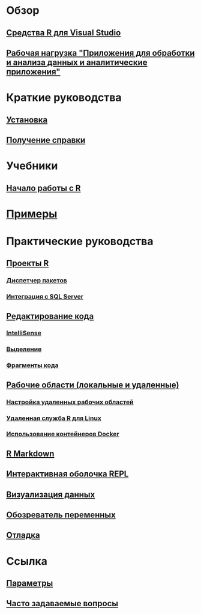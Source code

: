 # Обзор
## [Средства R для Visual Studio](index.md)
## [Рабочая нагрузка "Приложения для обработки и анализа данных и аналитические приложения"](data-science-and-analytical-applications-workload.md)
# Краткие руководства
## [Установка](installing-r-tools-for-visual-studio.md)
## [Получение справки](getting-started-help.md)
# Учебники
## [Начало работы с R](getting-started-with-r.md)
# [Примеры](getting-started-samples.md)
# Практические руководства
## [Проекты R](r-projects-in-visual-studio.md)
### [Диспетчер пакетов](r-package-manager-in-visual-studio.md)
### [Интеграция с SQL Server](integrating-sql-server-with-r.md)
## [Редактирование кода](editing-r-code-in-visual-studio.md)
### [IntelliSense](r-intellisense.md)
### [Выделение](linting-r-code.md)
### [Фрагменты кода](code-snippets-for-r.md)
## [Рабочие области (локальные и удаленные)](r-workspaces-in-visual-studio.md)
### [Настройка удаленных рабочих областей](setting-up-remote-r-workspaces.md)
### [Удаленная служба R для Linux](setting-up-remote-r-service-on-linux.md)
### [Использование контейнеров Docker](using-docker-containers-with-r.md)
## [R Markdown](rmarkdown-with-r-in-visual-studio.md)
## [Интерактивная оболочка REPL](interactive-repl-for-r-in-visual-studio.md)
## [Визуализация данных](visualizing-data-with-r-in-visual-studio.md)
## [Обозреватель переменных](variable-explorer.md)
## [Отладка](debugging-r-in-visual-studio.md)
# Ссылка
## [Параметры](options-for-r-tools-in-visual-studio.md)
## [Часто задаваемые вопросы](faq.md)
